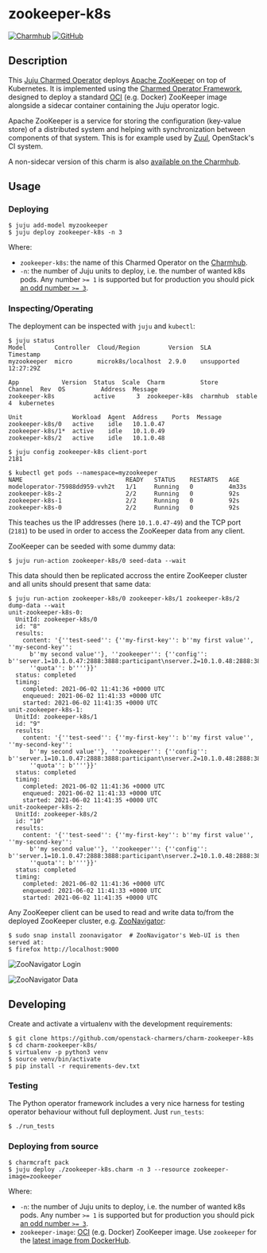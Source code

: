 # zookeeper-k8s

[![Charmhub](https://img.shields.io/badge/Charmhub-orange)](https://charmhub.io/zookeeper-k8s)
[![GitHub](https://img.shields.io/badge/GitHub-orange)](https://github.com/openstack-charmers/charm-zookeeper-k8s)

## Description

This [Juju Charmed Operator](https://juju.is/docs) deploys
[Apache ZooKeeper](https://zookeeper.apache.org/) on top of Kubernetes. It is
implemented using the [Charmed Operator Framework](https://juju.is/docs/sdk),
designed to deploy a standard [OCI](https://opencontainers.org/) (e.g. Docker)
ZooKeeper image alongside a sidecar container containing the Juju operator
logic.

Apache ZooKeeper is a service for storing the configuration (key-value store) of
a distributed system and helping with synchronization between components of that
system. This is for example used by [Zuul](https://zuul-ci.org/docs/zuul/),
OpenStack's CI system.

A non-sidecar version of this charm is also
[available on the Charmhub](https://charmhub.io/charmed-osm-zookeeper-k8s).

## Usage

### Deploying

```
$ juju add-model myzookeeper
$ juju deploy zookeeper-k8s -n 3
```

Where:

* `zookeeper-k8s`: the name of this Charmed Operator on the
  [Charmhub](https://charmhub.io/zookeeper-k8s).
* `-n`: the number of Juju units to deploy, i.e. the number of wanted k8s pods.
  Any number `>= 1` is supported but for production you should pick
  [an odd number `>= 3`](https://zookeeper.apache.org/doc/current/zookeeperStarted.html#sc_RunningReplicatedZooKeeper).

### Inspecting/Operating

The deployment can be inspected with `juju` and `kubectl`:

```
$ juju status
Model        Controller  Cloud/Region        Version  SLA          Timestamp
myzookeeper  micro       microk8s/localhost  2.9.0    unsupported  12:27:29Z

App            Version  Status  Scale  Charm          Store     Channel  Rev  OS          Address  Message
zookeeper-k8s           active      3  zookeeper-k8s  charmhub  stable     4  kubernetes

Unit              Workload  Agent  Address    Ports  Message
zookeeper-k8s/0   active    idle   10.1.0.47
zookeeper-k8s/1*  active    idle   10.1.0.49
zookeeper-k8s/2   active    idle   10.1.0.48

$ juju config zookeeper-k8s client-port
2181

$ kubectl get pods --namespace=myzookeeper
NAME                             READY   STATUS    RESTARTS   AGE
modeloperator-75988dd959-vvh2t   1/1     Running   0          4m33s
zookeeper-k8s-2                  2/2     Running   0          92s
zookeeper-k8s-1                  2/2     Running   0          92s
zookeeper-k8s-0                  2/2     Running   0          92s
```

This teaches us the IP addresses (here `10.1.0.47-49`) and the TCP port (`2181`)
to be used in order to access the ZooKeeper data from any client.

ZooKeeper can be seeded with some dummy data:

```
$ juju run-action zookeeper-k8s/0 seed-data --wait
```

This data should then be replicated accross the entire ZooKeeper cluster and all
units should present that same data:

```
$ juju run-action zookeeper-k8s/0 zookeeper-k8s/1 zookeeper-k8s/2 dump-data --wait
unit-zookeeper-k8s-0:
  UnitId: zookeeper-k8s/0
  id: "8"
  results:
    content: '{''test-seed'': {''my-first-key'': b''my first value'', ''my-second-key'':
      b''my second value''}, ''zookeeper'': {''config'': b''server.1=10.1.0.47:2888:3888:participant\nserver.2=10.1.0.48:2888:3888:participant\nserver.3=10.1.0.49:2888:3888:participant\nversion=0'',
      ''quota'': b''''}}'
  status: completed
  timing:
    completed: 2021-06-02 11:41:36 +0000 UTC
    enqueued: 2021-06-02 11:41:33 +0000 UTC
    started: 2021-06-02 11:41:35 +0000 UTC
unit-zookeeper-k8s-1:
  UnitId: zookeeper-k8s/1
  id: "9"
  results:
    content: '{''test-seed'': {''my-first-key'': b''my first value'', ''my-second-key'':
      b''my second value''}, ''zookeeper'': {''config'': b''server.1=10.1.0.47:2888:3888:participant\nserver.2=10.1.0.48:2888:3888:participant\nserver.3=10.1.0.49:2888:3888:participant\nversion=0'',
      ''quota'': b''''}}'
  status: completed
  timing:
    completed: 2021-06-02 11:41:36 +0000 UTC
    enqueued: 2021-06-02 11:41:33 +0000 UTC
    started: 2021-06-02 11:41:35 +0000 UTC
unit-zookeeper-k8s-2:
  UnitId: zookeeper-k8s/2
  id: "10"
  results:
    content: '{''test-seed'': {''my-first-key'': b''my first value'', ''my-second-key'':
      b''my second value''}, ''zookeeper'': {''config'': b''server.1=10.1.0.47:2888:3888:participant\nserver.2=10.1.0.48:2888:3888:participant\nserver.3=10.1.0.49:2888:3888:participant\nversion=0'',
      ''quota'': b''''}}'
  status: completed
  timing:
    completed: 2021-06-02 11:41:36 +0000 UTC
    enqueued: 2021-06-02 11:41:33 +0000 UTC
    started: 2021-06-02 11:41:35 +0000 UTC
```

Any ZooKeeper client can be used to read and write data to/from the deployed
ZooKeeper cluster, e.g. [ZooNavigator](https://zoonavigator.elkozmon.com):

```
$ sudo snap install zoonavigator  # ZooNavigator's Web-UI is then served at:
$ firefox http://localhost:9000
```

![ZooNavigator Login](https://github.com/openstack-charmers/charm-zookeeper-k8s/raw/master/docs/zoonavigator_login.png)

![ZooNavigator Data](https://github.com/openstack-charmers/charm-zookeeper-k8s/raw/master/docs/zoonavigator_data.png)

## Developing

Create and activate a virtualenv with the development requirements:

```
$ git clone https://github.com/openstack-charmers/charm-zookeeper-k8s
$ cd charm-zookeeper-k8s/
$ virtualenv -p python3 venv
$ source venv/bin/activate
$ pip install -r requirements-dev.txt
```

### Testing

The Python operator framework includes a very nice harness for testing
operator behaviour without full deployment. Just `run_tests`:

```
$ ./run_tests
```

### Deploying from source

```
$ charmcraft pack
$ juju deploy ./zookeeper-k8s.charm -n 3 --resource zookeeper-image=zookeeper
```

Where:

* `-n`: the number of Juju units to deploy, i.e. the number of wanted k8s pods.
  Any number `>= 1` is supported but for production you should pick
  [an odd number `>= 3`](https://zookeeper.apache.org/doc/current/zookeeperStarted.html#sc_RunningReplicatedZooKeeper).
* `zookeeper-image`: [OCI](https://opencontainers.org/) (e.g. Docker) ZooKeeper
  image. Use `zookeeper` for the
  [latest image from DockerHub](https://hub.docker.com/_/zookeeper).
